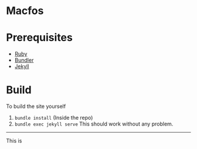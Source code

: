 # Macfos
<!-- info about macfos -->
# Prerequisites
* [Ruby][1]
* [Bundler][2]
* [Jekyll][3]

# Build
To build the site yourself
1. `bundle install`  (Inside the repo)
2. `bundle exec jekyll serve`
This should work without any problem.
---
This is <!-- Tech stack explained -->

[1]: http://ruby.org/
[2]: https://bundler.io/
[3]: https://jekyllrb.com/
